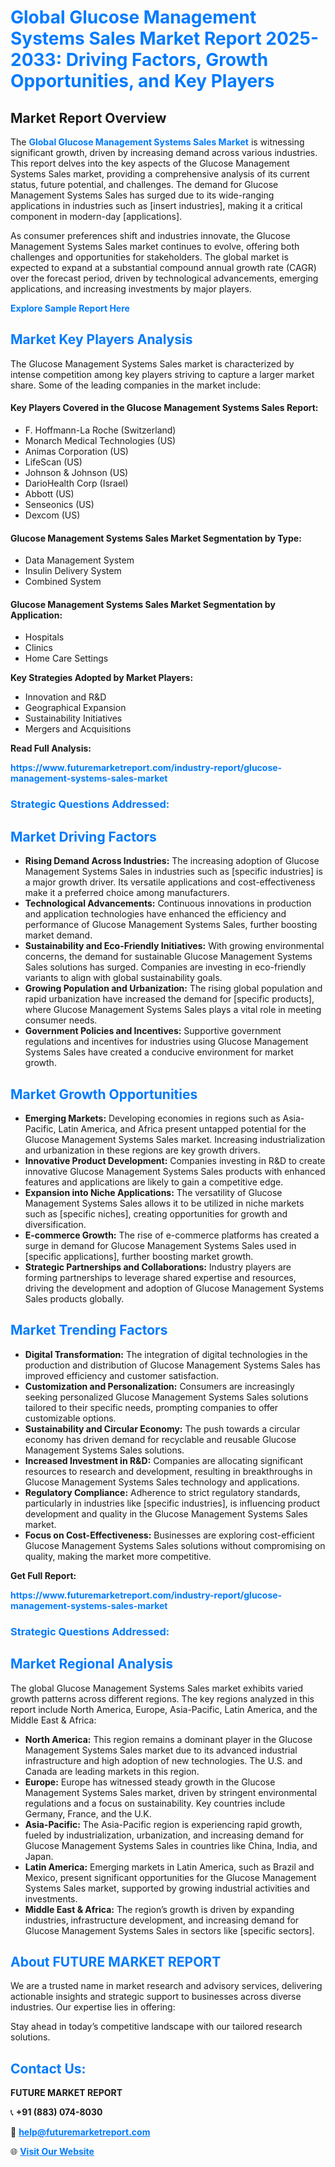 <h1 style="color: #007BFF;">Global Glucose Management Systems Sales Market Report 2025-2033: Driving Factors, Growth Opportunities, and Key Players</h1>

<section id="overview">
<h2>Market Report Overview</h2>
<p>The <a href="https://www.futuremarketreport.com/industry-report/glucose-management-systems-sales-market" style="color: #007BFF; text-decoration: none;"><strong>Global Glucose Management Systems Sales Market</strong></a> is witnessing significant growth, driven by increasing demand across various industries. This report delves into the key aspects of the Glucose Management Systems Sales market, providing a comprehensive analysis of its current status, future potential, and challenges. The demand for Glucose Management Systems Sales has surged due to its wide-ranging applications in industries such as [insert industries], making it a critical component in modern-day [applications].</p>
<p>As consumer preferences shift and industries innovate, the Glucose Management Systems Sales market continues to evolve, offering both challenges and opportunities for stakeholders. The global market is expected to expand at a substantial compound annual growth rate (CAGR) over the forecast period, driven by technological advancements, emerging applications, and increasing investments by major players.</p>
</section>

<section id="overview">
<p><a href="https://www.futuremarketreport.com/request-sample/reportId=109097" style="color: #007BFF; text-decoration: none;"><strong>Explore Sample Report Here</strong></a></p>
</section>

<section id="key-players">
<h2 style="color: #007BFF;">Market Key Players Analysis</h2>
<p>The Glucose Management Systems Sales market is characterized by intense competition among key players striving to capture a larger market share. Some of the leading companies in the market include:</p>
<h4>Key Players Covered in the Glucose Management Systems Sales Report:</h4>
<ul><li>F. Hoffmann-La Roche (Switzerland)</li><li>Monarch Medical Technologies (US)</li><li>Animas Corporation (US)</li><li>LifeScan (US)</li><li>Johnson &amp; Johnson (US)</li><li>DarioHealth Corp (Israel)</li><li>Abbott (US)</li><li>Senseonics (US)</li><li>Dexcom (US)</li></ul>
<h4>Glucose Management Systems Sales Market Segmentation by Type:</h4>
<ul><li>Data Management System</li><li>Insulin Delivery System</li><li>Combined System</li></ul>

<h4>Glucose Management Systems Sales Market Segmentation by Application:</h4>
<ul><li>Hospitals</li><li>Clinics</li><li>Home Care Settings</li></ul>
<p><strong>Key Strategies Adopted by Market Players:</strong></p>
<ul>
<li>Innovation and R&D</li>
<li>Geographical Expansion</li>
<li>Sustainability Initiatives</li>
<li>Mergers and Acquisitions</li>
</ul>
</section>

<section>
<p><strong>Read Full Analysis: </strong></p><a href="https://www.futuremarketreport.com/industry-report/glucose-management-systems-sales-market" style="color: #007BFF; text-decoration: none;"><strong>https://www.futuremarketreport.com/industry-report/glucose-management-systems-sales-market</strong></a>
<h3 style="color: #007BFF;">Strategic Questions Addressed:</h3>
</section>

<section id="driving-factors">
<h2 style="color: #007BFF;">Market Driving Factors</h2>
<ul>
<li><strong>Rising Demand Across Industries:</strong> The increasing adoption of Glucose Management Systems Sales in industries such as [specific industries] is a major growth driver. Its versatile applications and cost-effectiveness make it a preferred choice among manufacturers.</li>
<li><strong>Technological Advancements:</strong> Continuous innovations in production and application technologies have enhanced the efficiency and performance of Glucose Management Systems Sales, further boosting market demand.</li>
<li><strong>Sustainability and Eco-Friendly Initiatives:</strong> With growing environmental concerns, the demand for sustainable Glucose Management Systems Sales solutions has surged. Companies are investing in eco-friendly variants to align with global sustainability goals.</li>
<li><strong>Growing Population and Urbanization:</strong> The rising global population and rapid urbanization have increased the demand for [specific products], where Glucose Management Systems Sales plays a vital role in meeting consumer needs.</li>
<li><strong>Government Policies and Incentives:</strong> Supportive government regulations and incentives for industries using Glucose Management Systems Sales have created a conducive environment for market growth.</li>
</ul>
</section>

<section id="growth-opportunities">
<h2 style="color: #007BFF;">Market Growth Opportunities</h2>
<ul>
<li><strong>Emerging Markets:</strong> Developing economies in regions such as Asia-Pacific, Latin America, and Africa present untapped potential for the Glucose Management Systems Sales market. Increasing industrialization and urbanization in these regions are key growth drivers.</li>
<li><strong>Innovative Product Development:</strong> Companies investing in R&D to create innovative Glucose Management Systems Sales products with enhanced features and applications are likely to gain a competitive edge.</li>
<li><strong>Expansion into Niche Applications:</strong> The versatility of Glucose Management Systems Sales allows it to be utilized in niche markets such as [specific niches], creating opportunities for growth and diversification.</li>
<li><strong>E-commerce Growth:</strong> The rise of e-commerce platforms has created a surge in demand for Glucose Management Systems Sales used in [specific applications], further boosting market growth.</li>
<li><strong>Strategic Partnerships and Collaborations:</strong> Industry players are forming partnerships to leverage shared expertise and resources, driving the development and adoption of Glucose Management Systems Sales products globally.</li>
</ul>
</section>

<section id="trending-factors">
<h2 style="color: #007BFF;">Market Trending Factors</h2>
<ul>
<li><strong>Digital Transformation:</strong> The integration of digital technologies in the production and distribution of Glucose Management Systems Sales has improved efficiency and customer satisfaction.</li>
<li><strong>Customization and Personalization:</strong> Consumers are increasingly seeking personalized Glucose Management Systems Sales solutions tailored to their specific needs, prompting companies to offer customizable options.</li>
<li><strong>Sustainability and Circular Economy:</strong> The push towards a circular economy has driven demand for recyclable and reusable Glucose Management Systems Sales solutions.</li>
<li><strong>Increased Investment in R&D:</strong> Companies are allocating significant resources to research and development, resulting in breakthroughs in Glucose Management Systems Sales technology and applications.</li>
<li><strong>Regulatory Compliance:</strong> Adherence to strict regulatory standards, particularly in industries like [specific industries], is influencing product development and quality in the Glucose Management Systems Sales market.</li>
<li><strong>Focus on Cost-Effectiveness:</strong> Businesses are exploring cost-efficient Glucose Management Systems Sales solutions without compromising on quality, making the market more competitive.</li>
</ul>
</section>

<section>
<p><strong>Get Full Report: </strong></p><a href="https://www.futuremarketreport.com/industry-report/glucose-management-systems-sales-market" style="color: #007BFF; text-decoration: none;"><strong>https://www.futuremarketreport.com/industry-report/glucose-management-systems-sales-market</strong></a>
<h3 style="color: #007BFF;">Strategic Questions Addressed:</h3>
</section>


<section id="regional-analysis">
<h2 style="color: #007BFF;">Market Regional Analysis</h2>
<p>The global Glucose Management Systems Sales market exhibits varied growth patterns across different regions. The key regions analyzed in this report include North America, Europe, Asia-Pacific, Latin America, and the Middle East & Africa:</p>
<ul>
<li><strong>North America:</strong> This region remains a dominant player in the Glucose Management Systems Sales market due to its advanced industrial infrastructure and high adoption of new technologies. The U.S. and Canada are leading markets in this region.</li>
<li><strong>Europe:</strong> Europe has witnessed steady growth in the Glucose Management Systems Sales market, driven by stringent environmental regulations and a focus on sustainability. Key countries include Germany, France, and the U.K.</li>
<li><strong>Asia-Pacific:</strong> The Asia-Pacific region is experiencing rapid growth, fueled by industrialization, urbanization, and increasing demand for Glucose Management Systems Sales in countries like China, India, and Japan.</li>
<li><strong>Latin America:</strong> Emerging markets in Latin America, such as Brazil and Mexico, present significant opportunities for the Glucose Management Systems Sales market, supported by growing industrial activities and investments.</li>
<li><strong>Middle East & Africa:</strong> The region’s growth is driven by expanding industries, infrastructure development, and increasing demand for Glucose Management Systems Sales in sectors like [specific sectors].</li>
</ul>
</section>

<footer>
<h2 style="color: #007BFF;">About FUTURE MARKET REPORT</h2>
<p>We are a trusted name in market research and advisory services, delivering actionable insights and strategic support to businesses across diverse industries. Our expertise lies in offering:</p>

<p>Stay ahead in today’s competitive landscape with our tailored research solutions.</p>

<h2 style="color: #007BFF;">Contact Us:</h2>
<p><strong>FUTURE MARKET REPORT</strong></p>
<p>📞 <strong>+91 (883) 074-8030</strong></p>
<p>📧 <strong><a href="mailto:help@futuremarketreport.com" style="color: #007BFF;">help@futuremarketreport.com</a></strong></p>
<p>🌐 <strong><a href="https://www.futuremarketreport.com/" style="color: #007BFF;">Visit Our Website</a></strong></p>
</footer>